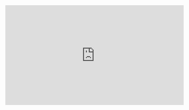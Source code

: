 <iframe width="560" height="315" src="https://www.youtube.com/embed/qxoYhRmdtcw" title="YouTube video player" frameborder="0" allow="accelerometer; autoplay; clipboard-write; encrypted-media; gyroscope; picture-in-picture" allowfullscreen></iframe>